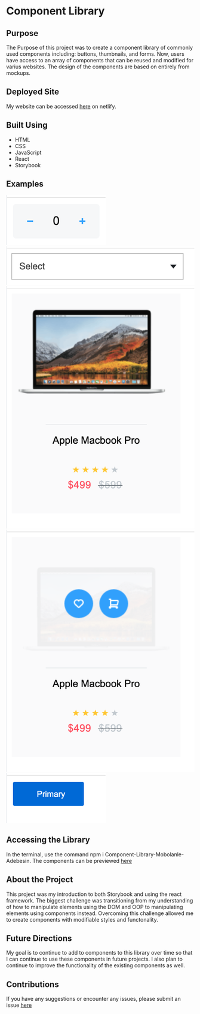 # Component Library 
## Purpose 
The Purpose of this project was to create a component library of commonly used components including: buttons, thumbnails, and forms. Now, users have access to an array of components that can be reused and modified for varius websites. The design of the components are based on entirely from mockups. 


## Deployed Site 

My website can be accessed [here](https://agitated-austin-92807a.netlify.com/?path=/story/button--primary) on netlify. 

## Built Using 
- HTML 
- CSS 
- JavaScript 
- React 
- Storybook 

## Examples 

![Counter](https://github.com/MobolanleAdebesin/component-library/blob/master/Counter.png)
![Select Form](https://github.com/MobolanleAdebesin/component-library/blob/master/Select%20Form.png)
![Thumbnail](https://github.com/MobolanleAdebesin/component-library/blob/master/Thumbnail.png)
![Thumbnail Hover](https://github.com/MobolanleAdebesin/component-library/blob/master/Thumbnail%20Hover.png)
<br>
![Primary Button](https://github.com/MobolanleAdebesin/component-library/blob/master/Primary%20Button.png)


## Accessing the Library 

In the terminal, use the command npm i Component-Library-Mobolanle-Adebesin.
The components can be previewed [here](https://agitated-austin-92807a.netlify.com/?path=/story/button--primary)

## About the Project 
This project was my introduction to both Storybook and using the react framework. The biggest challenge was transitioning from my understanding of how to manipulate elements using the DOM and OOP to manipulating elements using components instead. Overcoming this challenge allowed me to create components with modifiable styles and functonality. 

## Future Directions 
My goal is to continue to add to components to this library over time so that I can continue to use these components in future projects. I also plan to continue to improve the functionality of the existing components as well. 


## Contributions 
If you have any suggestions or encounter any issues, please submit an issue [here](https://github.com/MobolanleAdebesin/component-library/issues)



